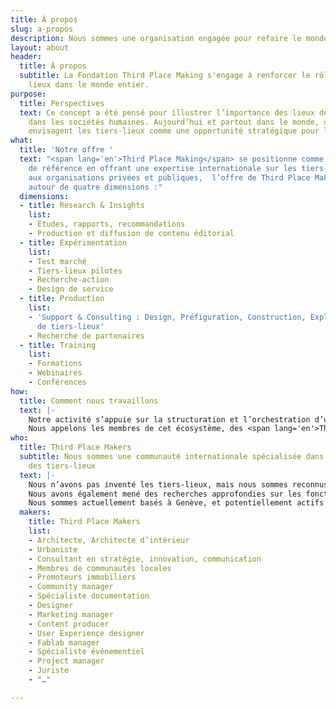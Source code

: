 ```yaml
---
title: À propos
slug: a-propos
description: Nous sommes une organisation engagée pour refaire le monde en tiers-lieu
layout: about
header:
  title: À propos
  subtitle: La Fondation Third Place Making s'engage à renforcer le rôle des tiers
    lieux dans le monde entier.
purpose:
  title: Perspectives
  text: Ce concept a été pensé pour illustrer l’importance des lieux de sociabilité
    dans les sociétés humaines. Aujourd’hui et partout dans le monde, des organisations
    envisagent les tiers-lieux comme une opportunité stratégique pour leurs activités.
what:
  title: 'Notre offre '
  text: "<span lang='en'>Third Place Making</span> se positionne comme un partenaire
    de référence en offrant une expertise internationale sur les tiers-lieux. Dédiée
    aux organisations privées et publiques,  l’offre de Third Place Making se structure
    autour de quatre dimensions :"
  dimensions:
  - title: Research & Insights
    list:
    - Études, rapports, recommandations
    - Production et diffusion de contenu éditorial
  - title: Expérimentation
    list:
    - Test marché
    - Tiers-lieux pilotes
    - Recherche-action
    - Design de service
  - title: Production
    list:
    - 'Support & Consulting : Design, Préfiguration, Construction, Exploitation, Gestion
      de tiers-lieux'
    - Recherche de partenaires
  - title: Training
    list:
    - Formations
    - Webinaires
    - Conférences
how:
  title: Comment nous travaillons
  text: |-
    Notre activité s’appuie sur la structuration et l’orchestration d’un écosystème international de partenaires impliqués dans le domaine des tiers-lieux. Cet  écosystème comprend des entrepreneurs, <span lang='en'>freelances</span>, collectifs, entreprises et organisations issues de la société civile.
    Nous appelons les membres de cet écosystème, des <span lang='en'>Third Place Makers</span>. L’identification et la sélection des partenaires s’effectue à l’échelle internationale et s’axe sur l’ensemble des savoir-faire, des expertises et des activités opérationnelles qu’implique la conception, la réalisation et la gestion des tiers-lieux.
who:
  title: Third Place Makers
  subtitle: Nous sommes une communauté internationale spécialisée dans le domaine
    des tiers-lieux
  text: |-
    Nous n’avons pas inventé les tiers-lieux, mais nous sommes reconnus pour nos publications et la contribution à de nombreux tiers-lieux emblématiques et réseaux structurants.
    Nous avons également mené des recherches approfondies sur les fonctionnements, les capacités et les effets des tiers-lieux dans le monde.
    Nous sommes actuellement basés à Genève, et potentiellement actifs partout ailleurs.
  makers:
    title: Third Place Makers
    list:
    - Architecte, Architecte d’intérieur
    - Urbaniste
    - Consultant en stratégie, innovation, communication
    - Membres de communautés locales
    - Promoteurs immobiliers
    - Community manager
    - Spécialiste documentation
    - Designer
    - Marketing manager
    - Content producer
    - User Experience designer
    - Fablab manager
    - Spécialiste événementiel
    - Project manager
    - Juriste
    - "…"

---
```

